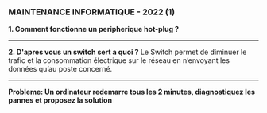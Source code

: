 ### MAINTENANCE INFORMATIQUE - 2022 (1)

**1. Comment fonctionne un peripherique hot-plug ?**

---

**2. D'apres vous un switch sert a quoi ?** 
Le Switch permet de diminuer le trafic et la consommation électrique sur le réseau en n’envoyant les données qu’au poste concerné.

---

**Probleme: Un ordinateur redemarre tous les 2 minutes, diagnostiquez les pannes et proposez la solution**
